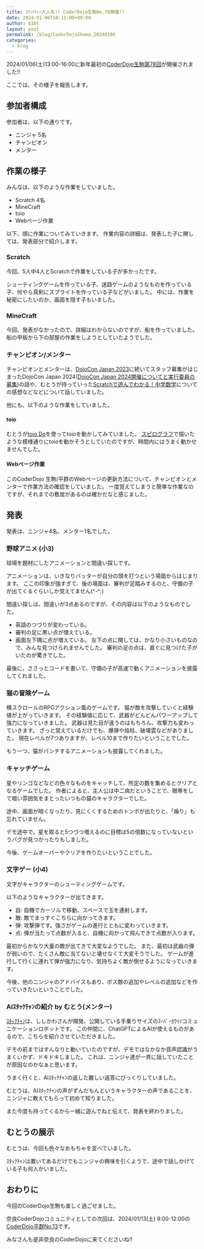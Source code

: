 ```yaml
---
title: ｽﾀｯｸﾁｬﾝ大人気!! CoderDojo生駒No.78開催!!
date: 2024-01-06T10:15:00+09:00
author: 610t
layout: post
permalink: /blog/CoderDojoIkoma_20240106
categories:
  - blog
---
```

2024/01/06(土)13:00-16:00に新年最初の[CoderDojo生駒第78回](https://coderdojo-nara-ikoma.connpass.com/event/306646/)が開催されました!!

ここでは、その様子を報告します。

## 参加者構成
参加者は、以下の通りです。
- ニンジャ 5名
- チャンピオン
- メンター

## 作業の様子
みんなは、以下のような作業をしていました。
- Scratch 4名
- MineCraft
- toio
- Webページ作業

以下、順に作業についてみていきます。
作業内容の詳細は、発表した子に関しては、発表部分で紹介します。

### Scratch
今回、5人中4人とScratchで作業をしている子が多かったです。

シューティングゲームを作っている子、迷路ゲームのようなものを作っている子、何やら真剣にスプライトを作っている子などがいました。
中には、作業を秘密にしたいのか、画面を隠す子もいました。

### MineCraft
今回、発表がなかったので、詳細はわからないのですが、船を作っていました。
船の甲板から下の部屋の作業をしようとしていたようでした。

### チャンピオン/メンター
チャンピオンとメンターは、[DojoCon Japan 2023](https://dojocon2023.coderdojo.jp/)に続いてスタッフ募集がはじまったDojoCon Japan 2024([DojoCon Japan 2024開催についてと実行委員の募集](https://esa-pages.io/p/sharing/21262/posts/17/afbae44b86648505e241.html))の話や、むとうが持っていった[Scratchで遊んでわかる！中学数学](https://www.oreilly.co.jp/books/9784814400355/)についての感想などなどについて話していました。

他にも、以下のような作業をしていました。

#### toio
むとうが[toio Do](https://toio.github.io/toio-visual-programming/beta/)を使ってtoioを動かしてみていました。
[スピログラフ](https://ja.wikipedia.org/wiki/%E3%82%B9%E3%83%94%E3%83%AD%E3%82%B0%E3%83%A9%E3%83%95)で描いたような模様通りにtoioを動かそうとしていたのですが、時間内にはうまく動かせませんでした。

#### Webページ作業
このCoderDojo 生駒/平群のWebページの更新方法について、チャンピオンとメンターで作業方法の確認をしていました。
一度覚えてしまうと簡単な作業なのですが、それまでの敷居があるのは確かだなと感じました。

## 発表
発表は、ニンジャ4名、メンター1名でした。

### 野球アニメ (小3)
球場を題材にしたアニメーションと間違い探しです。

アニメーションは、いきなりバッターが自分の頭を打つという場面からはじまります。
ここの印象が強すぎて、後の場面は、審判が足踏みするのと、守備の子が出てくるぐらいしか覚えてません(^-^;)

間違い探しは、間違いが3点あるのですが、その内容は以下のようなものでした。
- 英語のつづりが変わっている。
- 審判の足に黒い点が増えている。
- 画面左下隅に点が増えている。
左下の点に関しては、かなり小さいものなので、みんな見つけられませんでした。
審判の足の点は、直ぐに見つけた子がいたのが驚きでした。

最後に、ささっとコードを書いて、守備の子が高速で動くアニメーションを披露してくれました。

### 猫の冒険ゲーム
横スクロールのRPGアクション風のゲームです。
猫が敵を攻撃していくと経験値が上がっていきます。
その経験値に応じて、武器がどんどんパワーアップして強力になっていきました。
武器は見た目が違うのはもちろん、攻撃力も変わっていきます。
ざっと覚えているだけでも、爆弾や焔柱、破壊雲などがありました。
現在レベルが7つありますが、レベル10まで作りたいということでした。

もう一つ、猫がパンチするアニメーションも披露してくれました。

### キャッチゲーム
星やリンゴなどなどの色々なものをキャッチして、所定の数を集めるとクリアとなるゲームでした。
作者によると、主人公は中二病だということで、眼帯をして暗い雰囲気をまとったいつもの猫のキャラクターでした。

途中、画面が暗くなったり、見にくくするためのトンボが出たりと、「煽り」も忘れていません。

デモ途中で、星を取ると5つづつ増えるのに目標は5の倍数になっていないというバグが見つかったりもしました。

今後、ゲームオーバーやクリアを作りたいということでした。

### 文字ゲー (小4)
文字がキャラクターのシューティングゲームです。

以下のようなキャラクターが出てきます。
- 自: 自機でカーソルで移動、スペースで玉を連射します。
- 敵: 敵でまっすぐこちらに向かってきます。
- 弾: 攻撃弾です。強さがゲームの進行とともに変わっていきます。
- 点: 弾が当たって点数が入ると、自機に向かって飛んできて点数が入ります。

最初からかなり大量の敵が出てきて大変なようでした。
また、最初は武器の弾が弱いので、たくさん敵に当てないと壊せなくて大変そうでした。
ゲームが進行して行くに連れて弾が強力になり、気持ちよく敵が倒せるようになっていきます。

今後、他のニンジャのアドバイスもあり、ボス敵の追加やレベルの追加などを作っていきたいということでした。

### AIｽﾀｯｸﾁｬﾝの紹介 by むとう(メンター)
[ｽﾀｯｸﾁｬﾝ](https://protopedia.net/prototype/2345)は、ししかわさんが開発、公開している手乗りサイズのｽｰﾊﾟｰｶﾜｲｲコミュニケーションロボットです。
この仲間に、ChatGPTによるAIが使えるものがあるので、こちらを紹介させていただきました。

デモの前まではすんなりと動いていたのですが、デモではなかなか音声認識がうまくいかず、ドキドキしました。
これは、ニンジャ達が一斉に話していたことが原因なのかなぁと思います。

うまく行くと、AIｽﾀｯｸﾁｬﾝの返した難しい返答にびっくりしていました。

むとうは、AIｽﾀｯｸﾁｬﾝの声がずんだもんというキャラクターの声であることを、ニンジャに教えてもらって初めて知りました。

また今度も持ってくるから一緒に遊んでねと伝えて、発表を終わりました。

## むとうの展示
むとうは、今回も色々なおもちゃを並べていました。

ｽﾀｯｸﾁｬﾝは置いてあるだけでもニンジャの興味を引くようで、途中で話しかけている子も何人かいました。

## おわりに
今回のCoderDojo生駒も楽しく過ごせました。

奈良CoderDojoコミュニティとしての次回は、2024/01/13(土) 9:00-12:00の[CoderDojo平群No.13](https://coderdojo-nara-ikoma.connpass.com/event/305328/)です。

みなさんも是非奈良のCoderDojoに来てくださいね!!
